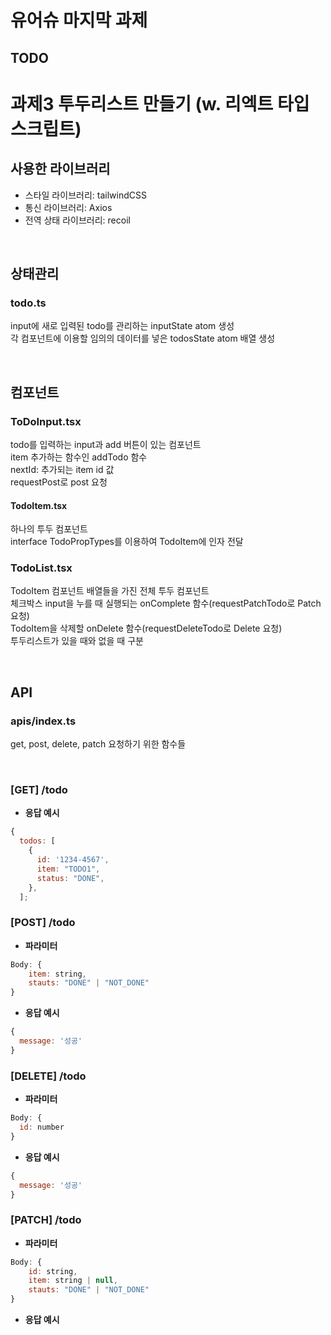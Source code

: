 # 유어슈 마지막 과제

## TODO

# **과제3 투두리스트 만들기 (w. 리엑트 타입스크립트)**

## 사용한 라이브러리
- 스타일 라이브러리: tailwindCSS
- 통신 라이브러리: Axios
- 전역 상태 라이브러리: recoil

<br/>

## 상태관리

### **todo.ts**
input에 새로 입력된 todo를 관리하는 inputState atom 생성  
각 컴포넌트에 이용할 임의의 데이터를 넣은 todosState atom 배열 생성

<br/>

## 컴포넌트

### **ToDoInput.tsx**
todo를 입력하는 input과 add 버튼이 있는 컴포넌트  
item 추가하는 함수인 addTodo 함수  
nextId: 추가되는 item id 값  
requestPost로 post 요청  

#### **TodoItem.tsx**
하나의 투두 컴포넌트  
interface TodoPropTypes를 이용하여 TodoItem에 인자 전달  

### **TodoList.tsx**
TodoItem 컴포넌트 배열들을 가진 전체 투두 컴포넌트  
체크박스 input을 누를 때 실행되는 onComplete 함수(requestPatchTodo로 Patch 요청)  
TodoItem을 삭제할 onDelete 함수(requestDeleteTodo로 Delete 요청)  
투두리스트가 있을 때와 없을 때 구분  

<br/>

## **API**

### **apis/index.ts**
get, post, delete, patch 요청하기 위한 함수들  

<br/>

### **[GET] /todo**

- **응답 예시**

```jsx
{
  todos: [
    {
      id: '1234-4567',
      item: "TODO1",
      status: "DONE",
    },
  ];

```

### **[POST] /todo**

- **파라미터**

```jsx
Body: {
	item: string,
	stauts: "DONE" | "NOT_DONE"
}
```

- **응답 예시**

```jsx
{
  message: '성공'
}
```

### **[DELETE] /todo**

- **파라미터**

```jsx
Body: {
  id: number
}
```

- **응답 예시**

```jsx
{
  message: '성공'
}
```

### **[PATCH] /todo**

- **파라미터**

```jsx
Body: {
	id: string,
	item: string | null,
	stauts: "DONE" | "NOT_DONE"
}
```

- **응답 예시**
